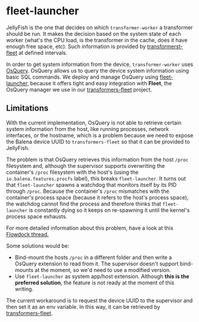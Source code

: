 # fleet-launcher

JellyFish is the one that decides on which `transformer-worker` a transformer should be run. It makes the decision based on the system state of each worker (what's the CPU load, is the transformer in the cache, does it have enough free space, etc). Such information is provided by [transformerst-fleet](https://github.com/product-os/transformers-fleet/) at defined intervals.

In order to get system information from the device, `transformer-worker` uses [OsQuery](https://osquery.io/). OsQuery allows us to query the device system information using basic SQL commands. We deploy and manage OsQuery using [fleet-launcher](https://www.kolide.com/launcher/), because it offers tight and easy integration with **Fleet**, the OsQuery manager we use in our [transformers-fleet](https://github.com/product-os/transformers-fleet/) project.



## Limitations

With the current implementation, OsQuery is not able to retrieve certain system information from the host, like running processes, network interfaces, or the hostname, which is a problem because we need to expose the Balena device UUID to `transformers-fleet` so that it can be provided to JellyFish.

The problem is that OsQuery retrieves this information from the host `/proc` filesystem and, although the supervisor supports overwriting the container's `/proc` filesystem with the host's (using the `io.balena.features.procfs` label), this breaks `fleet-launcher`. It turns out that `fleet-launcher` spawns a watchdog that monitors itself by its PID through `/proc`. Because the container's `/proc` mismatches with the container's process space (because it refers to the host's process space), the watchdog cannot find the process and therefore thinks that `fleet-launcher` is constantly dying so it keeps on re-spawning it until the kernel's process space exhausts.

For more detailed information about this problem, have a look at this [Flowdock thread.](https://www.flowdock.com/app/rulemotion/r-architecture/threads/wTvRdMcIoXC6R-7S1Ew3YOS6dqr?filter=search&query=osquery)

Some solutions would be:

* Bind-mount the hosts `/proc` in a different folder and then write a OsQuery extension to read from it. The supervisor doesn't support bind-mounts at the moment, so we'd need to use a modified version.
* Use `fleet-launcher` as system app/host extension. Although **this is the preferred solution**, the feature is not ready at the moment of this writing.

The current workaround is to request the device UUID to the supervisor and then set it as an env variable. In this way, it can be retrieved by [transformers-fleet](https://github.com/product-os/transformers-fleet/).
